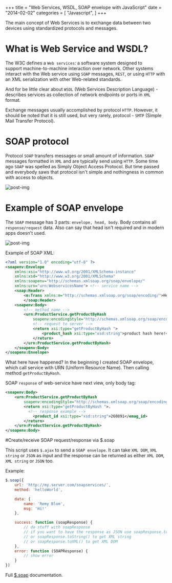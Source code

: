 +++
title = "Web Services, WSDL, SOAP envelope with JavaScript"
date = "2014-02-02"
categories = [
    "Javascript",
]
+++

The main concept of Web Services is to exchange data between two devices using standardized protocols and messages.

<!--more-->

# What is Web Service and WSDL?

The W3C defines a `Web services`: a software system designed to support machine-to-machine interaction over network. Other systems interact with the Web service using `SOAP` messages, `REST`, or using `HTTP` with an XML serialization with other Web-related standards.

And for be little clear about `WSDL` (Web Services Description Language) - describes services as collection of network endpoints or ports in `XML` format.

Exchange messages usually accomplished by protocol `HTTP`. However, it should be noted that it is still used, but very rarely, protocol - `SMTP` (Simple Mail Transfer Protocol).

# SOAP protocol

Protocol `SOAP` transfers messages or small amount of information. `SOAP` messages formatted in `XML` and are typically send using `HTTP`. Some time ago `SOAP` was spelled as Simply Object Access Protocol. But time passed and everybody saws that protocol isn't simple and nothingness in common with access to objects.

<img alt="post-img" src="images/posts/web-services-WSDL-SOAP-envelope-with-JavaScript/soaps.jpg" alt="SOAP is just a soap">

# Example of SOAP envelope

The `SOAP` message has 3 parts: `envelope, head, body`. Body contains all `response/request` data. Also can say that head isn't required and in modern apps doesn't used.

<img alt="post-img" src="images/posts/web-services-WSDL-SOAP-envelope-with-JavaScript/soap-message.gif" alt="Example of SOAP envelope">

Example of SOAP XML:

```xml
<?xml version="1.0" encoding="utf-8" ?>
<soapenv:Envelope
	xmlns:xsi="http://www.w3.org/2001/XMLSchema-instance"
	xmlns:xsd="http://www.w3.org/2001/XMLSchema"
	xmlns:soapenv="http://schemas.xmlsoap.org/soap/envelope/"
	xmlns:urn="urn:WebservicesName"> <!-- service name -->
	<soap:Header>
	    <m:Trans xmlns:m="http://schemas.xmlsoap.org/soap/encoding/">Header</m:Trans>
        </soap:Header>
	<soapenv:Body>
		<!-- method name -->
		<urn:ProductService.getProductByHash
			soapenv:encodingStyle="http://schemas.xmlsoap.org/soap/encoding/">
			<!-- request to server -->
			<return xsi:type="getProductByHash ">
				<product_hash xsi:type="xsd:string">product hash here!</product_hash>
			</return>
		</urn:ProductService.getProductByHash>
	</soapenv:Body>
</soapenv:Envelope>
```

What here have happened? In the beginning I created SOAP envelope, which call service with URN (Uniform Resource Name). Then calling method `getProductByHash`.

SOAP `response` of web-service have next view, only body tag:

```xml
<soapenv:Body>
	<urn:ProductService.getProductByHash
		soapenv:encodingStyle="http://schemas.xmlsoap.org/soap/encoding/">
		<return xsi:type="getProductByHash ">.
		  <!-- response example -->
			<product_id xsi:type="xsd:string">260891</emag_id>
		</return>
	</urn:ProductService.getProductByHash>
</soapenv:Body>
```

#Create/receive SOAP request/response via $.soap

This script uses `$.ajax` to send a `SOAP envelope`. It can take `XML DOM`, `XML string` or `JSON` as input and the response can be returned as either `XML DOM`, `XML string` or `JSON` too.

Example:

```js
$.soap({
    url: 'http://my.server.com/soapservices/',
    method: 'helloWorld',

    data: {
        name: 'Remy Blom',
        msg: 'Hi!'
    },

    success: function (soapResponse) {
        // do stuff with soapResponse
        // if you want to have the response as JSON use soapResponse.toJSON();
        // or soapResponse.toString() to get XML string
        // or soapResponse.toXML() to get XML DOM
    },
    error: function (SOAPResponse) {
        // show error
    }
})
```

Full <a href="https://github.com/doedje/jquery.soap">$.soap</a> documentation.
